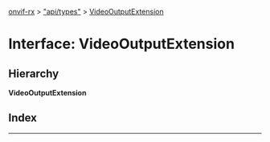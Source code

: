 [onvif-rx](../README.md) > ["api/types"](../modules/_api_types_.md) > [VideoOutputExtension](../interfaces/_api_types_.videooutputextension.md)

# Interface: VideoOutputExtension

## Hierarchy

**VideoOutputExtension**

## Index

---

